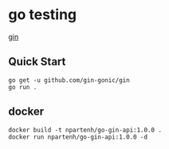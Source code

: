 # go testing

[gin](https://github.com/gin-gonic/gin)

## Quick Start

```
go get -u github.com/gin-gonic/gin
go run .
```

## docker

```
docker build -t npartenh/go-gin-api:1.0.0 .
docker run npartenh/go-gin-api:1.0.0 -d
```
